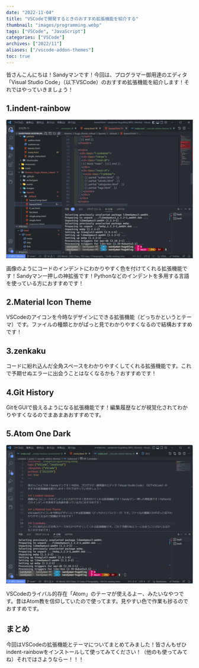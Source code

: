 ```yaml
---
date: "2022-11-04"
title: "VSCodeで開発するときのおすすめ拡張機能を紹介する"
thumbnail: "images/programming.webp"
tags: ["VSCode", "JavaScript"]
categories: ["VSCode"]
archives: ["2022/11"]
aliases: ["/vscode-addon-themes"]
toc: true
---
```


皆さんこんにちは！Sandyマンです！今回は、プログラマー御用達のエディタ「Visual Studio Code」（以下VSCode）のおすすめ拡張機能を紹介します！それではやっていきましょう！

## 1.indent-rainbow
![](indent-rainbow.webp)

画像のようにコードのインデントにわかりやすく色を付けてくれる拡張機能です！Sandyマン一押しの神拡張です！Pythonなどのインデントを多用する言語を使っている方におすすめです！

## 2.Material Icon Theme
VSCodeのアイコンを今時なデザインにできる拡張機能（どっちかというとテーマ）です。ファイルの種類とかがぱっと見でわかりやすくなるので結構おすすめです！

## 3.zenkaku
コードに紛れ込んだ全角スペースをわかりやすくしてくれる拡張機能です。これで予期せぬエラーに出会うことはなくなるかも？おすすめです！

## 4.Git History
GitをGUIで扱えるようになる拡張機能です！編集履歴などが視覚化されてわかりやすくなるのでまあまあおすすめです。

## 5.Atom One Dark
![](atom-one-dark.webp)

VSCodeのライバル的存在「Atom」のテーマが使えるよー、みたいなやつです。昔はAtom教を信仰していたので使ってます。見やすい色で作業も捗るのでおすすめです。

## まとめ
今回はVSCodeの拡張機能とテーマについてまとめてみました！皆さんもぜひindent-rainbowをインストールして使ってみてください！（他のも使ってみてね）それではさようならー！！！

